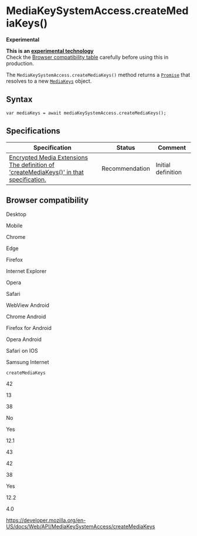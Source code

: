 # MediaKeySystemAccess.createMediaKeys()

**Experimental**

**This is an [experimental technology](https://developer.mozilla.org/en-US/docs/MDN/Guidelines/Conventions_definitions#experimental)**  
Check the [Browser compatibility table](#browser_compatibility) carefully before using this in production.

The `MediaKeySystemAccess.createMediaKeys()` method returns a [`Promise`](https://developer.mozilla.org/en-US/docs/Web/JavaScript/Reference/Global_Objects/Promise) that resolves to a new [`MediaKeys`](../mediakeys) object.

## Syntax

    var mediaKeys = await mediaKeySystemAccess.createMediaKeys();

## Specifications

<table><thead><tr class="header"><th>Specification</th><th>Status</th><th>Comment</th></tr></thead><tbody><tr class="odd"><td><a href="https://w3c.github.io/encrypted-media/#dom-mediakeysystemaccess-createmediakeys">Encrypted Media Extensions<br />
<span class="small">The definition of 'createMediaKeys()' in that specification.</span></a></td><td><span class="spec-rec">Recommendation</span></td><td>Initial definition</td></tr></tbody></table>

## Browser compatibility

Desktop

Mobile

Chrome

Edge

Firefox

Internet Explorer

Opera

Safari

WebView Android

Chrome Android

Firefox for Android

Opera Android

Safari on IOS

Samsung Internet

`createMediaKeys`

42

13

38

No

Yes

12.1

43

42

38

Yes

12.2

4.0

<a href="https://developer.mozilla.org/en-US/docs/Web/API/MediaKeySystemAccess/createMediaKeys" class="_attribution-link">https://developer.mozilla.org/en-US/docs/Web/API/MediaKeySystemAccess/createMediaKeys</a>
